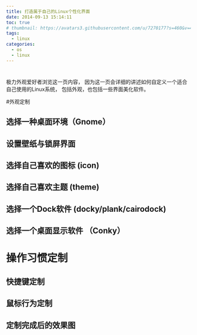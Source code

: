 ```yaml
---
title: 打造属于自己的Linux个性化界面
date: 2014-09-13 15:14:11
toc: true
# thumbnail: https://avatars3.githubusercontent.com/u/7270177?s=460&v=4
tags:
  - linux
categories:
  - os
  - linux
---
```


# 
极力外观爱好者浏览这一页内容， 因为这一页会详细的讲述如何自定义一个适合自己使用的Linux系统， 包括外观，也包括一些界面美化软件。

#外观定制
## 选择一种桌面环境（Gnome）

## 设置壁纸与锁屏界面

## 选择自己喜欢的图标 (icon)

## 选择自己喜欢主题 (theme)

## 选择一个Dock软件 (docky/plank/cairodock)

## 选择一个桌面显示软件 （Conky）


# 操作习惯定制

## 快捷键定制

## 鼠标行为定制



## 定制完成后的效果图